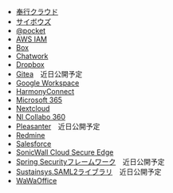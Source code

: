 * [奉行クラウド](bugyo-cloud.md)
* [サイボウズ](cybozu.md)
* [@pocket](atpocket.md)
* [AWS IAM](aws_iam.md)
* [Box](box.md)
* [Chatwork](chatwork.md)
* [Dropbox](dropbox.md)
* [Gitea](gitea.md)　近日公開予定
* [Google Workspace](google_workspace/)
* [HarmonyConnect](harmonyconnect.md)
* [Microsoft 365](microsoft_365/)
* [Nextcloud](nextcloud.md)
* [NI Collabo 360](ni_collabo_360.md)
* [Pleasanter](pleasanter.md)　近日公開予定
* [Redmine](redmine.md)
* [Salesforce](salesforce.md)
* [SonicWall Cloud Secure Edge](sonicwall_cse.md)
* [Spring Securityフレームワーク](spring_security.md)　近日公開予定
* [Sustainsys.SAML2ライブラリ](sustainsys_saml2.md)　近日公開予定
* [WaWaOffice](wawaoffice.md)

